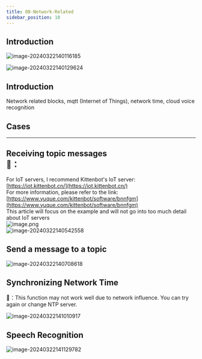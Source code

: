 ```yaml
---
title: 08-Network-Related
sidebar_position: 10
---
```



## Introduction

![image-20240322140116185](https://learn.kittenbot.cn/2024md_pic/image-20240322140116185.png)<br />



![image-20240322140129624](https://learn.kittenbot.cn/2024md_pic/image-20240322140129624.png)







## Introduction
Network related blocks, mqtt (Internet of Things), network time, cloud voice recognition





## Cases
---





## Receiving topic messages<br />📑：
For IoT servers, I recommend Kittenbot's IoT server: [https://iot.kittenbot.cn/](https://iot.kittenbot.cn/)<br />For more information, please refer to the link: [https://www.yuque.com/kittenbot/software/bnnfgm](https://www.yuque.com/kittenbot/software/bnnfgm)<br />This article will focus on the example and will not go into too much detail about IoT servers<br />![image.png](https://learn.kittenbot.cn/2024md_pic/1693192030243-7971de01-5d29-4796-88da-55604bb35dee.png)<br />![image-20240322140542558](https://learn.kittenbot.cn/2024md_pic/image-20240322140542558.png)





## Send a message to a topic
![image-20240322140708618](https://learn.kittenbot.cn/2024md_pic/image-20240322140708618.png)





## Synchronizing Network Time
📑：This function may not work well due to network influence. You can try again or change NTP server. <br />



![image-20240322141010917](https://learn.kittenbot.cn/2024md_pic/image-20240322141010917.png)

##   Speech Recognition
![image-20240322141129782](https://learn.kittenbot.cn/2024md_pic/image-20240322141129782.png)



